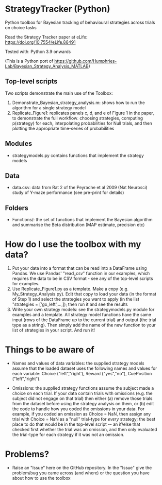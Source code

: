 # StrategyTracker (Python)

Python toolbox for Bayesian tracking of behavioural strategies across trials on choice tasks

Read the Strategy Tracker paper at eLife: https://doi.org/10.7554/eLife.86491

Tested with: Python 3.9 onwards

(This is a Python port of https://github.com/Humphries-Lab/Bayesian_Strategy_Analysis_MATLAB)

## Top-level scripts
Two scripts demonstrate the main use of the Toolbox:
1. Demonstrate_Bayesian_strategy_analysis.m: shows how to run the algorithm for a single strategy model  
2. Replicate_Figure1: replicates panels c, d, and e of Figure 1 in the paper, to demonstrate the full workflow: choosing strategies, computing p(strategy) for each, interpolating probabilities for Null trials, and then plotting the appropriate time-series of probabilities

## Modules
- strategymodels.py contains functions that implement the strategy models

## Data
- data.csv: data from Rat 2 of the Peyrache et al 2009 (Nat Neurosci) study of Y-maze performance (see pre-print for details)

## Folders
- Functions/: the set of functions that implement the Bayesian algorithm and summarise the Beta distribution (MAP estimate, precision etc)

# How do I use the toolbox with my data?
1. Put your data into a format that can be read into a DataFrame using Pandas. We use Pandas' "read_csv" function in our examples, which requires the data to be in CSV format - see any of the top-level scripts for examples. 
2. Use Replicate_Figure1.py as a template. Make a copy (e.g. My_Strategy_Analysis.py). Edit that copy to load your data (in the format of Step 1) and select the strategies you want to apply (in the list "strategies = ['go_left',...,]); then run it and see the results
3. Write your own strategy models: see the strategymodels.py module for examples and a template. All strategy model functions have the same input (rows of the DataFrame up to the current trial) and output (the trial type as a string). Then simply add the name of the new function to your list of strategies in your script. And run it!

# Things to be aware of
- Names and values of data variables: the supplied strategy models assume that the loaded dataset uses the following names and values for each variable: Choice ("left","right'), Reward ("yes","no"), CuePosition ("left","right"). 

- Omissions: the supplied strategy functions assume the subject made a choice on each trial. If your data contain trials with omissions (e.g. the subject did not engage on that trial) then either (a) remove those trials from the dataset before using the strategy analysis on them, or (b) edit the code to handle how you coded the omissions in your data. For example, if you coded an omission as Choice = NaN, then assign any trial with Choice = NaN as a "null" trial-type for *every* strategy; the best place to do that would be in the top-level script -- an if/else that checked first whether the trial was an omission, and then only evaluated the trial-type for each strategy if it was not an omission.

# Problems?
- Raise an "Issue" here on the GitHub repository. In the "Issue" give the problem/bug you came across (and where) or the question you have about how to use the toolbox
